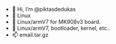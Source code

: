 - 👋 Hi, I’m @piktasdedukas
- 👀 Linux
- 🌱 Linux/armV7 for MK908v3 board.
- 💞️ Linux/armV7, bootloader, kernel, etc..
- 📫 email.tar.gz

<!---
piktasdedukas/piktasdedukas is a ✨ special ✨ repository because its `README.md` (this file) appears on your GitHub profile.
You can click the Preview link to take a look at your changes.
--->

